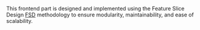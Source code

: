 This frontend part is designed and implemented using the Feature Slice Design [FSD](https://feature-sliced.design/) methodology to ensure modularity, maintainability, and ease of scalability.


